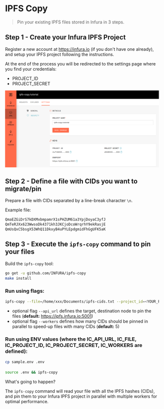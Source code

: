 # IPFS Copy
> Pin your existing IPFS files stored in Infura in 3 steps.

## Step 1 - Create your Infura IPFS Project
Register a new account at https://infura.io (if you don't have one already), and setup your IPFS project following the instructions.

At the end of the process you will be redirected to the settings page where you find your credentials:
- PROJECT_ID
- PROJECT_SECRET

![ipfs-copy Infura credentials settings page](./ipfs-copy-tutorial-creds.png)

## Step 2 - Define a file with CIDs you want to migrate/pin
Prepare a file with CIDs separated by a line-break character `\n`.

Example file:
```
QmaEZGiDrS7kDXMxbmpamrX1sPHZUM61a3YpjDoyaC3yfJ
QmTeRJXx623WwsoDk4371kh3JKCjoDcoWrqrhY9ekRasjE
QmUsQxC5bsgX53WhQ11DkxyB4uPYLEpdgmidFhGgUFK5aK
```

## Step 3 - Execute the `ipfs-copy` command to pin your files
Build the `ipfs-copy` tool:
```bash
go get -u github.com/INFURA/ipfs-copy
make install
```

### Run using flags:
```bash
ipfs-copy --file=/home/xxx/Documents/ipfs-cids.txt --project_id=<YOUR_PROJECT_ID> --project_secret=<YOUR_PROJECT_SECRET>
```
- optional flag `--api_url` defines the target, destination node to pin the files (**default:** https://ipfs.infura.io:5001)
- optional flag `--workers` defines how many CIDs should be pinned in parallel to speed-up files with many CIDs (**default:** 5)

### Run using ENV values (where the IC_API_URL, IC_FILE, IC_PROJECT_ID, IC_PROJECT_SECRET, IC_WORKERS are defined):
```bash
cp sample.env .env

source .env && ipfs-copy
```

What's going to happen?

The `ipfs-copy` command will read your file with all the IPFS hashes (CIDs), and pin them to your Infura IPFS project in parallel with multiple workers for optimal performance.
